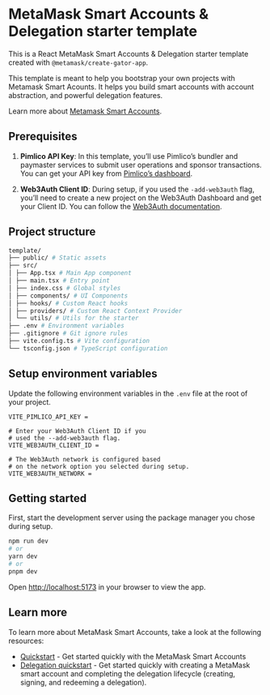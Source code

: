 # MetaMask Smart Accounts & Delegation starter template

This is a React MetaMask Smart Accounts & Delegation starter template created with `@metamask/create-gator-app`.

This template is meant to help you bootstrap your own projects with Metamask Smart Acounts. It helps you build smart accounts with account abstraction, and powerful delegation features.

Learn more about [Metamask Smart Accounts](https://docs.metamask.io/delegation-toolkit/concepts/smart-accounts/).

## Prerequisites

1. **Pimlico API Key**: In this template, you’ll use Pimlico’s 
bundler and paymaster services to submit user operations and 
sponsor transactions. You can get your API key from [Pimlico’s dashboard](https://dashboard.pimlico.io/apikeys).

2. **Web3Auth Client ID**: During setup, if you used the 
`-add-web3auth` flag, you’ll need to create a new project on the 
Web3Auth Dashboard and get your Client ID. You can follow the [Web3Auth documentation](https://web3auth.io/docs/dashboard-setup#getting-started).

## Project structure

```bash
template/
├── public/ # Static assets
├── src/
│ ├── App.tsx # Main App component
│ ├── main.tsx # Entry point
│ ├── index.css # Global styles
│ ├── components/ # UI Components
│ ├── hooks/ # Custom React hooks
│ ├── providers/ # Custom React Context Provider
│ └── utils/ # Utils for the starter
├── .env # Environment variables
├── .gitignore # Git ignore rules
├── vite.config.ts # Vite configuration
└── tsconfig.json # TypeScript configuration
```

## Setup environment variables

Update the following environment variables in the `.env` file at 
the root of your project.

```
VITE_PIMLICO_API_KEY =

# Enter your Web3Auth Client ID if you 
# used the --add-web3auth flag.
VITE_WEB3AUTH_CLIENT_ID =

# The Web3Auth network is configured based 
# on the network option you selected during setup.
VITE_WEB3AUTH_NETWORK =
```

## Getting started

First, start the development server using the package manager 
you chose during setup.

```bash
npm run dev
# or
yarn dev
# or
pnpm dev
```

Open [http://localhost:5173](http://localhost:5173) in your browser to view the app.

## Learn more

To learn more about MetaMask Smart Accounts, take a look at the following resources:

- [Quickstart](https://docs.metamask.io/delegation-toolkit/get-started/quickstart/) - Get started quickly with the MetaMask Smart Accounts
- [Delegation quickstart](https://docs.metamask.io/delegation-toolkit/get-started/delegation-quickstart/) - Get started quickly with creating a MetaMask smart account and completing the delegation lifecycle (creating, signing, and redeeming a delegation).